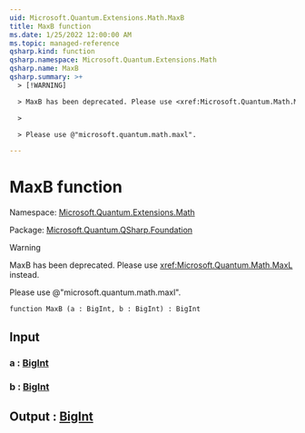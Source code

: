 ```yaml
---
uid: Microsoft.Quantum.Extensions.Math.MaxB
title: MaxB function
ms.date: 1/25/2022 12:00:00 AM
ms.topic: managed-reference
qsharp.kind: function
qsharp.namespace: Microsoft.Quantum.Extensions.Math
qsharp.name: MaxB
qsharp.summary: >+
  > [!WARNING]

  > MaxB has been deprecated. Please use <xref:Microsoft.Quantum.Math.MaxL> instead.

  >

  > Please use @"microsoft.quantum.math.maxl".

---
```


# MaxB function

Namespace: [Microsoft.Quantum.Extensions.Math](xref:Microsoft.Quantum.Extensions.Math)

Package: [Microsoft.Quantum.QSharp.Foundation](https://nuget.org/packages/Microsoft.Quantum.QSharp.Foundation)


> [!WARNING]
> MaxB has been deprecated. Please use <xref:Microsoft.Quantum.Math.MaxL> instead.
>
> Please use @"microsoft.quantum.math.maxl".



```qsharp
function MaxB (a : BigInt, b : BigInt) : BigInt
```


## Input

### a : [BigInt](xref:microsoft.quantum.qsharp.valueliterals#bigint-literals)




### b : [BigInt](xref:microsoft.quantum.qsharp.valueliterals#bigint-literals)





## Output : [BigInt](xref:microsoft.quantum.qsharp.valueliterals#bigint-literals)

